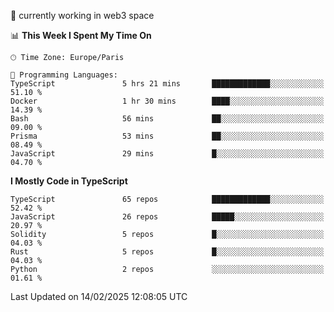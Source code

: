 🔭 currently working in web3 space

<!--START_SECTION:waka-->
📊 **This Week I Spent My Time On** 

```text
🕑︎ Time Zone: Europe/Paris

💬 Programming Languages: 
TypeScript               5 hrs 21 mins       █████████████░░░░░░░░░░░░   51.10 % 
Docker                   1 hr 30 mins        ████░░░░░░░░░░░░░░░░░░░░░   14.39 % 
Bash                     56 mins             ██░░░░░░░░░░░░░░░░░░░░░░░   09.00 % 
Prisma                   53 mins             ██░░░░░░░░░░░░░░░░░░░░░░░   08.49 % 
JavaScript               29 mins             █░░░░░░░░░░░░░░░░░░░░░░░░   04.70 % 
```

**I Mostly Code in TypeScript** 

```text
TypeScript               65 repos            █████████████░░░░░░░░░░░░   52.42 % 
JavaScript               26 repos            █████░░░░░░░░░░░░░░░░░░░░   20.97 % 
Solidity                 5 repos             █░░░░░░░░░░░░░░░░░░░░░░░░   04.03 % 
Rust                     5 repos             █░░░░░░░░░░░░░░░░░░░░░░░░   04.03 % 
Python                   2 repos             ░░░░░░░░░░░░░░░░░░░░░░░░░   01.61 % 
```




 Last Updated on 14/02/2025 12:08:05 UTC
<!--END_SECTION:waka-->
